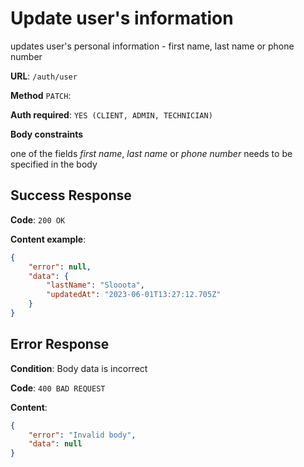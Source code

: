 # Update user's information

updates user's personal information - first name, last name or phone number

**URL**: `/auth/user`

**Method** `PATCH`:

**Auth required**: `YES (CLIENT, ADMIN, TECHNICIAN)`

**Body constraints**

one of the fields *first name*, *last name* or *phone number* needs to be specified in the body

## Success Response

**Code**: `200 OK`

**Content example**:

```json
{
	"error": null,
	"data": {
		"lastName": "Slooota",
		"updatedAt": "2023-06-01T13:27:12.705Z"
	}
}
```

## Error Response

**Condition**: Body data is incorrect

**Code**: `400 BAD REQUEST`

**Content**:
```json
{
	"error": "Invalid body",
	"data": null
}
```


